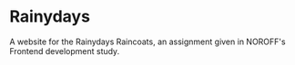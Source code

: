 # Rainydays
A website for the Rainydays Raincoats, an assignment given in NOROFF's Frontend development study.
